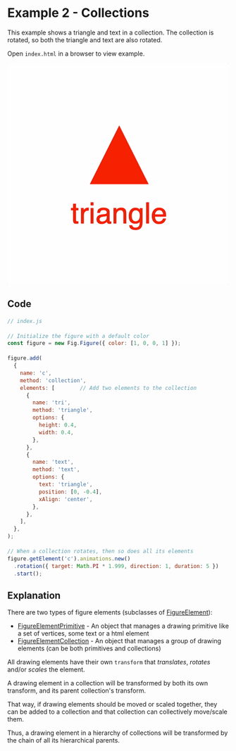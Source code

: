 # Example 2 - Collections

This example shows a triangle and text in a collection. The collection is rotated, so both the triangle and text are also rotated.

Open `index.html` in a browser to view example.

![example](./example.gif)

## Code
```js
// index.js

// Initialize the figure with a default color
const figure = new Fig.Figure({ color: [1, 0, 0, 1] });

figure.add(
  {
    name: 'c',
    method: 'collection',
    elements: [        // Add two elements to the collection
      {
        name: 'tri',
        method: 'triangle',
        options: {
          height: 0.4,
          width: 0.4,
        },
      },
      {
        name: 'text',
        method: 'text',
        options: {
          text: 'triangle',
          position: [0, -0.4],
          xAlign: 'center',
        },
      },
    ],
  },
);

// When a collection rotates, then so does all its elements
figure.getElement('c').animations.new()
  .rotation({ target: Math.PI * 1.999, direction: 1, duration: 5 })
  .start();
```

## Explanation

There are two types of figure elements (subclasses of [FigureElement](https://airladon.github.io/FigureOne/#figureelement)):

* [FigureElementPrimitive](https://airladon.github.io/FigureOne/#figureelementprimitive) - An object that manages a drawing primitive like a set of vertices, some text or a html element
* [FigureElementCollection](https://airladon.github.io/FigureOne/#figureelementcollection) - An object that manages a group of drawing elements (can be both primitives and collections)

All drawing elements have their own `transform` that *translates*, *rotates* and/or *scales* the element.

A drawing element in a collection will be transformed by both its own transform, and its parent collection's transform.

That way, if drawing elements should be moved or scaled together, they can be added to a collection and that collection can collectively move/scale them.

Thus, a drawing element in a hierarchy of collections will be transformed by the chain of all its hierarchical parents.

